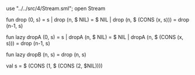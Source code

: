 use "../../src/4/Stream.sml";
open Stream


fun drop (0, s) = s
  | drop (n, $ NIL) = $ NIL
  | drop (n, $ (CONS (x, s))) = drop (n-1, s)

fun lazy dropA (0, s) = s
  | dropA (n, $ NIL) = $ NIL
  | dropA (n, $ (CONS (x, s))) = drop (n-1, s)

fun lazy dropB (n, s) = drop (n, s)

val s = $ (CONS (1, $ (CONS (2, $NIL))))
        
                                          
